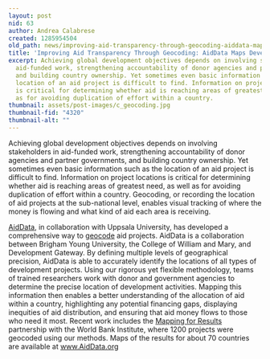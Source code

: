 ```yaml
---
layout: post
nid: 63
author: Andrea Calabrese
created: 1285954504
old_path: news/improving-aid-transparency-through-geocoding-aiddata-maps-development-activities
title: 'Improving Aid Transparency Through Geocoding: AidData Maps Development Activities'
excerpt: Achieving global development objectives depends on involving stakeholders in
  aid-funded work, strengthening accountability of donor agencies and partner governments,
  and building country ownership. Yet sometimes even basic information such as the
  location of an aid project is difficult to find. Information on project locations
  is critical for determining whether aid is reaching areas of greatest need, as well
  as for avoiding duplication of effort within a country.
thumbnail: assets/post-images/c_geocoding.jpg
thumbnail-fid: "4320"
thumbnail-alt: ""
---
```


Achieving global development objectives depends on involving stakeholders in aid-funded work, strengthening accountability of donor agencies and partner governments, and building country ownership. Yet sometimes even basic information such as the location of an aid project is difficult to find. Information on project locations is critical for determining whether aid is reaching areas of greatest need, as well as for avoiding duplication of effort within a country. Geocoding, or recording the location of aid projects at the sub-national level, enables visual tracking of where the money is flowing and what kind of aid each area is receiving.

[AidData](http://www.aiddata.org/), in collaboration with Uppsala University, has developed a comprehensive way to [geocode](http://www.aiddata.org/geocoding) aid projects. AidData is a collaboration between Brigham Young University, the College of William and Mary, and Development Gateway. By defining multiple levels of geographical precision, AidData is able to accurately identify the locations of all types of development projects. Using our rigorous yet flexible methodology, teams of trained researchers work with donor and government agencies to determine the precise location of development activities. Mapping this information then enables a better understanding of the allocation of aid within a country, highlighting any potential financing gaps, displaying inequities of aid distribution, and ensuring that aid money flows to those who need it most. Recent work includes the [Mapping for Results](http://maps.worldbank.org/) partnership with the World Bank Institute, where 1200 projects were geocoded using our methods. Maps of the results for about 70 countries are available at www.AidData.org
